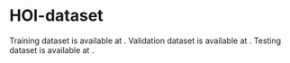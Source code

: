 # HOI-dataset

Training dataset is available at .
Validation dataset is available at .
Testing dataset is available at .
